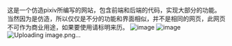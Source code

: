 这是一个仿造pixiv所编写的网站，包含前端和后端的代码，实现大部分的功能。当然因为是仿造，所以仅仅是不分的功能和界面相似，并不是相同的网页，此网页不可作为商业用途，如果要使用请标明来历。
![image](https://github.com/3442153944/web_preject/assets/66544020/6b44d4be-9982-42ea-80db-9bfe918cdea8)
![image](https://github.com/3442153944/web_preject/assets/66544020/37365a2c-6ac9-4285-8f61-910c396d160c)
![Uploading image.png…]()

